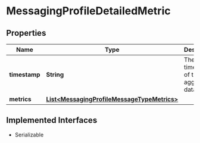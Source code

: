 

# MessagingProfileDetailedMetric

## Properties

Name | Type | Description | Notes
------------ | ------------- | ------------- | -------------
**timestamp** | **String** | The timestamp of the aggregated data. |  [optional] [readonly]
**metrics** | [**List&lt;MessagingProfileMessageTypeMetrics&gt;**](MessagingProfileMessageTypeMetrics.md) |  |  [optional]


## Implemented Interfaces

* Serializable


